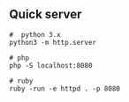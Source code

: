 
## Quick server

```
#  python 3.x
python3 -m http.server

# php
php -S localhost:8080

# ruby
ruby -run -e httpd . -p 8080
```